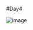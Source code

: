 #Day4

![image](https://user-images.githubusercontent.com/71991617/178115772-de494070-f07c-4381-8b7c-0cd26dcef6ff.png)
